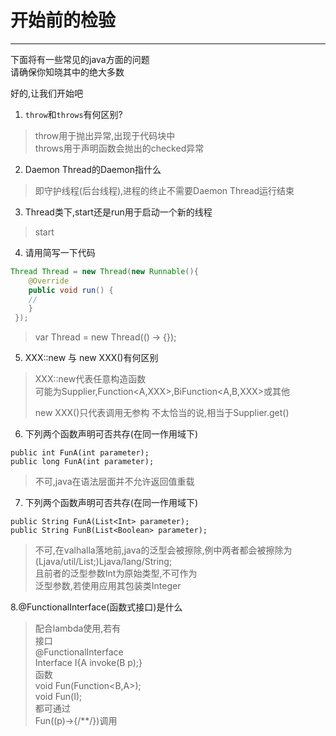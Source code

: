 # 开始前的检验
---
下面将有一些常见的java方面的问题  
请确保你知晓其中的绝大多数

好的,让我们开始吧

1. `throw`和`throws`有何区别?

> throw用于抛出异常,出现于代码块中  
> throws用于声明函数会抛出的checked异常

2. Daemon Thread的Daemon指什么

> 即守护线程(后台线程),进程的终止不需要Daemon Thread运行结束

3. Thread类下,start还是run用于启动一个新的线程

> start

4. 请用简写一下代码

````java
Thread Thread = new Thread(new Runnable(){
    @Override
    public void run() {
    //
    }
 });
````

> var Thread = new Thread(() -> {});

5. XXX::new 与 new XXX()有何区别

> XXX::new代表任意构造函数  
> 可能为Supplier<XXX>,Function<A,XXX>,BiFunction<A,B,XXX>或其他
>
> new XXX()只代表调用无参构
> 不太恰当的说,相当于Supplier<XXX>.get()

6. 下列两个函数声明可否共存(在同一作用域下)

````javas
public int FunA(int parameter);
public long FunA(int parameter);
````

> 不可,java在语法层面并不允许返回值重载

7. 下列两个函数声明可否共存(在同一作用域下)

````javas
public String FunA(List<Int> parameter);
public String FunB(List<Boolean> parameter);
````

> 不可,在valhalla落地前,java的泛型会被擦除,例中两者都会被擦除为(Ljava/util/List;)Ljava/lang/String;  
> 且前者的泛型参数Int为原始类型,不可作为   
> 泛型参数,若使用应用其包装类Integer

8.@FunctionalInterface(函数式接口)是什么

> 配合lambda使用,若有  
> 接口  
> @FunctionalInterface  
> Interface I{A invoke(B p);}  
> 函数  
> void Fun(Function<B,A>);  
> void Fun(I);  
> 都可通过  
> Fun((p)->{/**/})调用

